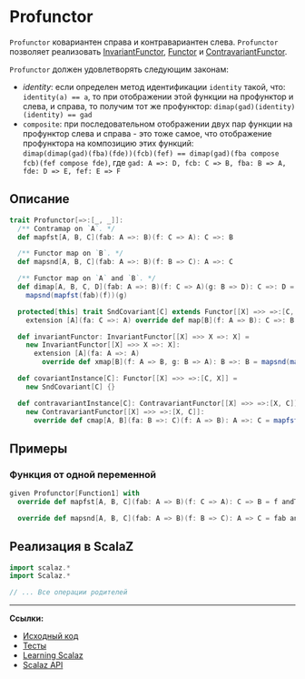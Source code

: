 # Profunctor

`Profunctor` ковариантен справа и контравариантен слева.
`Profunctor` позволяет реализовать [InvariantFunctor](https://scalabook.gitflic.space/docs/typeclass/monad/invariant-functor), 
[Functor](https://scalabook.gitflic.space/docs/typeclass/monad/functor) 
и [ContravariantFunctor](https://scalabook.gitflic.space/docs/typeclass/monad/contravariant-functor).

`Profunctor` должен удовлетворять следующим законам:

- _identity_: если определен метод идентификации `identity` такой, что: `identity(a) == a`, то при отображении этой функции
  на профунктор и слева, и справа, то получим тот же профунктор: `dimap(gad)(identity)(identity) == gad`
- `composite`: при последовательном отображении двух пар функции на профунктор слева и справа - это тоже самое,
  что отображение профунктора на композицию этих функций:  
  `dimap(dimap(gad)(fba)(fde))(fcb)(fef) == dimap(gad)(fba compose fcb)(fef compose fde)`, где 
  `gad: A =>: D, fcb: C => B, fba: B => A, fde: D => E, fef: E => F`

  
## Описание

```scala
trait Profunctor[=>:[_, _]]:
  /** Contramap on `A`. */
  def mapfst[A, B, C](fab: A =>: B)(f: C => A): C =>: B

  /** Functor map on `B`. */
  def mapsnd[A, B, C](fab: A =>: B)(f: B => C): A =>: C

  /** Functor map on `A` and `B`. */
  def dimap[A, B, C, D](fab: A =>: B)(f: C => A)(g: B => D): C =>: D =
    mapsnd(mapfst(fab)(f))(g)

  protected[this] trait SndCovariant[C] extends Functor[[X] =>> =>:[C, X]]:
    extension [A](fa: C =>: A) override def map[B](f: A => B): C =>: B = mapsnd(fa)(f)

  def invariantFunctor: InvariantFunctor[[X] =>> X =>: X] =
    new InvariantFunctor[[X] =>> X =>: X]:
      extension [A](fa: A =>: A)
        override def xmap[B](f: A => B, g: B => A): B =>: B = mapsnd(mapfst(fa)(g))(f)

  def covariantInstance[C]: Functor[[X] =>> =>:[C, X]] =
    new SndCovariant[C] {}

  def contravariantInstance[C]: ContravariantFunctor[[X] =>> =>:[X, C]] =
    new ContravariantFunctor[[X] =>> =>:[X, C]]:
      override def cmap[A, B](fa: B =>: C)(f: A => B): A =>: C = mapfst(fa)(f)
```

## Примеры

### Функция от одной переменной

```scala
given Profunctor[Function1] with
  override def mapfst[A, B, C](fab: A => B)(f: C => A): C => B = f andThen fab

  override def mapsnd[A, B, C](fab: A => B)(f: B => C): A => C = fab andThen f
```

## Реализация в ScalaZ

```scala
import scalaz.*
import Scalaz.*

// ... Все операции родителей
```


---

**Ссылки:**

- [Исходный код](https://gitflic.ru/project/artemkorsakov/scalabook/blob?file=examples%2Fsrc%2Fmain%2Fscala%2Ftypeclass%2Farrow%2FProfunctor.scala&plain=1)
- [Тесты](https://gitflic.ru/project/artemkorsakov/scalabook/blob?file=examples%2Fsrc%2Ftest%2Fscala%2Ftypeclass%2Farrow%2FProfunctorSuite.scala)
- [Learning Scalaz](http://eed3si9n.com/learning-scalaz/Arrow.html)
- [Scalaz API](https://javadoc.io/doc/org.scalaz/scalaz-core_3/7.3.6/scalaz/Profunctor.html)

